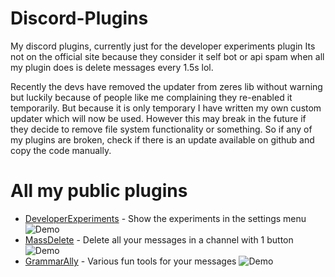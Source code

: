 # Discord-Plugins
My discord plugins, currently just for the developer experiments plugin
Its not on the official site because they consider it self bot or api spam when all my plugin does is delete messages every 1.5s lol.

Recently the devs have removed the updater from zeres lib without warning but luckily because of people like me complaining they re-enabled it temporarily. But because it is only temporary I have written my own custom updater which will now be used. However this may break in the future if they decide to remove file system functionality or something. So if any of my plugins are broken, check if there is an update available on github and copy the code manually.

# All my public plugins
- [DeveloperExperiments](https://github.com/BGP0/Discord-Plugins/blob/main/ExperimentsPlugin/) - Show the experiments in the settings menu
![Demo](https://i.imgur.com/xQyXaFG.png)
- [MassDelete](https://github.com/BGP0/Discord-Plugins/blob/main/MassDeletePlugin) - Delete all your messages in a channel with 1 button
![Demo](https://i.imgur.com/8wjsfcj.png)
- [GrammarAlly](https://github.com/BGP0/Discord-Plugins/blob/main/GrammarAllyPlugin) - Various fun tools for your messages
![Demo](https://i.imgur.com/dh69k4Q.png)
